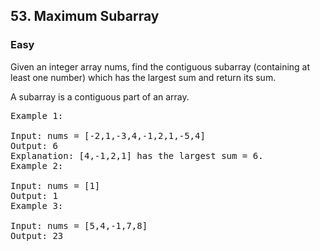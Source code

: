 <h2>53. Maximum Subarray</h2>
<h3>Easy</h3>
<div>
<p>
Given an integer array nums, find the contiguous subarray (containing at least one number) which has the largest sum and return its sum.

A subarray is a contiguous part of an array.

<pre>
Example 1:

Input: nums = [-2,1,-3,4,-1,2,1,-5,4]
Output: 6
Explanation: [4,-1,2,1] has the largest sum = 6.
Example 2:

Input: nums = [1]
Output: 1
Example 3:

Input: nums = [5,4,-1,7,8]
Output: 23
</pre>
</p>
</div>